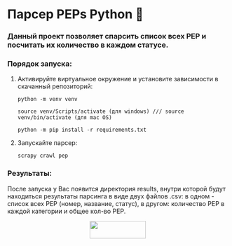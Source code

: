# Парсер PEPs Python 🐍

### Данный проект позволяет спарсить список всех PEP и посчитать их количество в каждом статусе.

### Порядок запуска:
1. Активируйте виртуальное окружение и установите зависимости в скачанный репозиторий:

   ```python -m venv venv```

   ```source venv/Scripts/activate (для windows) /// source venv/bin/activate (для mac OS)```

   ```python -m pip install -r requirements.txt```

2. Запускайте парсер:

   ```scrapy crawl pep```

### Результаты:
После запуска у Вас появится директория results, внутри которой будут находиться результаты парсинга в виде двух файлов .csv: в одном - список всех PEP (номер, название, статус), в другом: количество PEP в каждой категории и общее кол-во PEP.

<p align=center>
  <a href="url"><img src="https://github.com/xaer981/xaer981/blob/main/main_cat.gif" align="center" height="40" width="128"></a>
</p>
